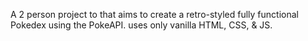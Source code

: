 A 2 person project to that aims to create a retro-styled fully functional Pokedex using the PokeAPI. uses only vanilla HTML, CSS, & JS.
